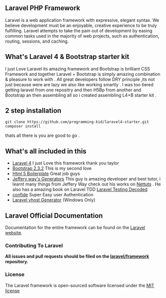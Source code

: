 ## Laravel PHP Framework

Laravel is a web application framework with expressive, elegant syntax. We believe development must be an enjoyable, creative experience to be truly fulfilling. Laravel attempts to take the pain out of development by easing common tasks used in the majority of web projects, such as authentication, routing, sessions, and caching.

## What's Laravel 4 & Bootstrap starter kit

I just Love Laravel its amazing framework and Bootstrap is brilliant CSS Framework and together Laravel + Bootstrap is simply amazing combination & pleasure to work with . All great developers follow DRY principle ,its not just because were are lazy we also like working smartly . I was too tiered getting laravel from one repositry and  then H5Bp from another and Bootstrap an then assembling all so i created assembling L4+B starter kit .

## 2 step installation

    git clone https://github.com/programming-kid/laravel4-starter.git
    composer install

thats all there is you are good to go . 


## What's all included in this

* [Laravel 4](http://laravel.com/) I just Love this framework thank you taylor 
* [Bootstrap 2.3.2](http://twitter.github.io/bootstrap/) This is my second love
* [Html 5 Boilerplate](http://html5boilerplate.com/) Great job guys
* [Jeffery way's Generators](https://github.com/JeffreyWay/Laravel-4-Generators) This guy is amazing developer and best tutor, i learnt many things from Jeffery Way check out his works on [Nettuts](http://net.tutsplus.com/) . He also has a amazing book on Laravel TDD [Laravel Testing Decoded](https://leanpub.com/laravel-testing-decoded)
* [confide](https://github.com/Zizaco/confide) Super Easy user Authentication
* [Laravel vhost Generator](https://github.com/honavarsohaan/laravel4-vhost) (Windows Only) 


## Laravel Official Documentation

Documentation for the entire framework can be found on the [Laravel website](http://laravel.com/docs).

### Contributing To Laravel

**All issues and pull requests should be filed on the [laravel/framework](http://github.com/laravel/framework) repository.**

### License

The Laravel framework is open-sourced software licensed under the [MIT license](http://opensource.org/licenses/MIT)